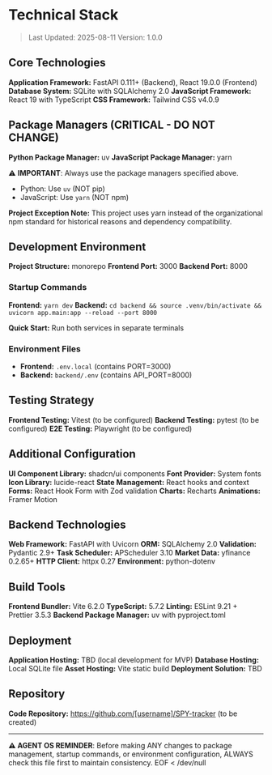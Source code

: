 # Technical Stack

> Last Updated: 2025-08-11
> Version: 1.0.0

## Core Technologies

**Application Framework:** FastAPI 0.111+ (Backend), React 19.0.0 (Frontend)
**Database System:** SQLite with SQLAlchemy 2.0
**JavaScript Framework:** React 19 with TypeScript
**CSS Framework:** Tailwind CSS v4.0.9

## Package Managers (CRITICAL - DO NOT CHANGE)

**Python Package Manager:** uv
**JavaScript Package Manager:** yarn

⚠️ **IMPORTANT**: Always use the package managers specified above. 
- Python: Use `uv` (NOT pip)
- JavaScript: Use `yarn` (NOT npm)

**Project Exception Note:** This project uses yarn instead of the organizational npm standard for historical reasons and dependency compatibility.

## Development Environment

**Project Structure:** monorepo
**Frontend Port:** 3000
**Backend Port:** 8000

### Startup Commands

**Frontend:** `yarn dev`
**Backend:** `cd backend && source .venv/bin/activate && uvicorn app.main:app --reload --port 8000`

**Quick Start:** Run both services in separate terminals

### Environment Files

- **Frontend:** `.env.local` (contains PORT=3000)
- **Backend:** `backend/.env` (contains API_PORT=8000)

## Testing Strategy

**Frontend Testing:** Vitest (to be configured)
**Backend Testing:** pytest (to be configured)
**E2E Testing:** Playwright (to be configured)

## Additional Configuration

**UI Component Library:** shadcn/ui components
**Font Provider:** System fonts
**Icon Library:** lucide-react
**State Management:** React hooks and context
**Forms:** React Hook Form with Zod validation
**Charts:** Recharts
**Animations:** Framer Motion

## Backend Technologies

**Web Framework:** FastAPI with Uvicorn
**ORM:** SQLAlchemy 2.0
**Validation:** Pydantic 2.9+
**Task Scheduler:** APScheduler 3.10
**Market Data:** yfinance 0.2.65+
**HTTP Client:** httpx 0.27
**Environment:** python-dotenv

## Build Tools

**Frontend Bundler:** Vite 6.2.0
**TypeScript:** 5.7.2
**Linting:** ESLint 9.21 + Prettier 3.5.3
**Backend Package Manager:** uv with pyproject.toml

## Deployment

**Application Hosting:** TBD (local development for MVP)
**Database Hosting:** Local SQLite file
**Asset Hosting:** Vite static build
**Deployment Solution:** TBD

## Repository

**Code Repository:** https://github.com/[username]/SPY-tracker (to be created)

---

**⚠️ AGENT OS REMINDER**: Before making ANY changes to package management, startup commands, or environment configuration, ALWAYS check this file first to maintain consistency.
EOF < /dev/null